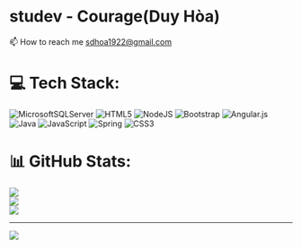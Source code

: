 # studev - Courage(Duy Hòa)
📫 How to reach me [sdhoa1922@gmail.com](mailto:sdhoa1922@gmail.com)


# 💻 Tech Stack:
![MicrosoftSQLServer](https://img.shields.io/badge/Microsoft%20SQL%20Sever-CC2927?style=for-the-badge&logo=microsoft%20sql%20server&logoColor=white) ![HTML5](https://img.shields.io/badge/html5-%23E34F26.svg?style=for-the-badge&logo=html5&logoColor=white) ![NodeJS](https://img.shields.io/badge/node.js-6DA55F?style=for-the-badge&logo=node.js&logoColor=white) ![Bootstrap](https://img.shields.io/badge/bootstrap-%23563D7C.svg?style=for-the-badge&logo=bootstrap&logoColor=white) ![Angular.js](https://img.shields.io/badge/angular.js-%23E23237.svg?style=for-the-badge&logo=angularjs&logoColor=white) ![Java](https://img.shields.io/badge/java-%23ED8B00.svg?style=for-the-badge&logo=java&logoColor=white) ![JavaScript](https://img.shields.io/badge/javascript-%23323330.svg?style=for-the-badge&logo=javascript&logoColor=%23F7DF1E) ![Spring](https://img.shields.io/badge/spring-%236DB33F.svg?style=for-the-badge&logo=spring&logoColor=white) ![CSS3](https://img.shields.io/badge/css3-%231572B6.svg?style=for-the-badge&logo=css3&logoColor=white)
# 📊 GitHub Stats:
![](https://github-readme-stats.vercel.app/api?username=studev1922&theme=react&hide_border=false&include_all_commits=false&count_private=false)<br/>
![](https://github-readme-streak-stats.herokuapp.com/?user=studev1922&theme=react&hide_border=false)<br/>
![](https://github-readme-stats.vercel.app/api/top-langs/?username=studev1922&theme=react&hide_border=false&include_all_commits=false&count_private=false&layout=compact)

---
[![](https://visitcount.itsvg.in/api?id=studev1922&icon=0&color=0)](https://visitcount.itsvg.in)

<!-- Proudly created with GPRM ( https://gprm.itsvg.in ) -->
